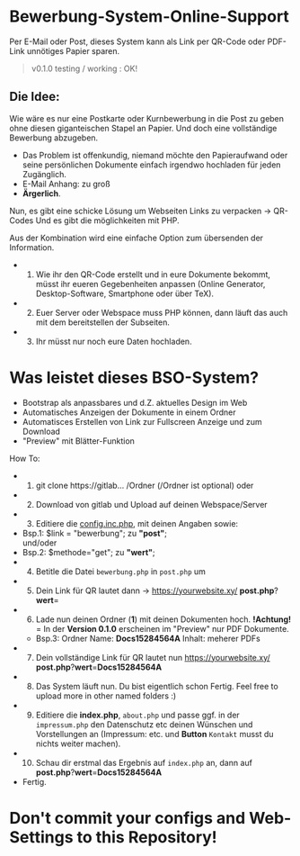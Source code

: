 # Bewerbung-System-Online-Support

Per E-Mail oder Post, dieses System kann als Link per QR-Code oder PDF-Link unnötiges Papier sparen.

> v0.1.0 testing / working : OK!


## Die Idee:

Wie wäre es nur eine Postkarte oder Kurnbewerbung in die Post zu geben ohne diesen giganteischen Stapel an Papier.
Und doch eine vollständige Bewerbung abzugeben.
* Das Problem ist offenkundig, niemand möchte den Papieraufwand oder seine persönlichen Dokumente einfach irgendwo hochladen für jeden Zugänglich.
* E-Mail Anhang: zu groß
* **__Ärgerlich__**.

Nun, es gibt eine schicke Lösung um Webseiten Links zu verpacken -> QR-Codes
Und es gibt die möglichkeiten mit PHP.

Aus der Kombination wird eine einfache Option zum übersenden der Information.

* 1. Wie ihr den QR-Code erstellt und in eure Dokumente bekommt, müsst ihr eueren Gegebenheiten anpassen (Online Generator, Desktop-Software, Smartphone oder über TeX).
* 2. Euer Server oder Webspace muss PHP können, dann läuft das auch mit dem bereitstellen der Subseiten.
* 3. Ihr müsst nur noch eure Daten hochladen.

# Was leistet dieses BSO-System?
* Bootstrap als anpassbares und d.Z. aktuelles Design im Web
* Automatisches Anzeigen der Dokumente in einem Ordner
* Automatisces Erstellen von Link zur Fullscreen Anzeige und zum Download
* "Preview" mit Blätter-Funktion


How To:

* 1. git clone https://gitlab... /Ordner   (/Ordner ist optional)
oder
* 2. Download von gitlab und Upload auf deinen Webspace/Server
* 3. Editiere die [config.inc.php](config.inc.php), mit deinen Angaben sowie:
 *   Bsp.1:     $link = "bewerbung"; zu **"post"**;  
          und/oder
 *   Bsp.2:      $methode="get";   zu **"wert"**;  
* 4. Betitle die Datei `bewerbung.php` in `post.php` um
* 5. Dein Link für QR lautet dann -> https://yourwebsite.xy/ **post.php**?**wert**=
* 6. Lade nun deinen Ordner (**1**) mit deinen Dokumenten hoch. **!__Achtung__!** = In der __Version 0.1.0__ erscheinen im "Preview" nur PDF Dokumente.
  *   Bsp.3: Ordner Name: **Docs15284564A**   Inhalt: meherer PDFs  
* 7. Dein vollständige Link für QR lautet nun https://yourwebsite.xy/ **post.php**?**wert**=**Docs15284564A**
* 8. Das System läuft nun. Du bist eigentlich schon Fertig. Feel free to upload more in other named folders :)
* 9. Editiere die **index.php**, `about.php` und passe ggf. in der `impressum.php` den Datenschutz etc deinen Wünschen und Vorstellungen an (Impressum: etc. und **Button** `Kontakt` musst du nichts weiter machen).
* 10. Schau dir erstmal das Ergebnis auf `index.php` an, dann auf  **post.php**?**wert**=**Docs15284564A**
* Fertig.

# Don't commit your configs and Web-Settings to this Repository!
